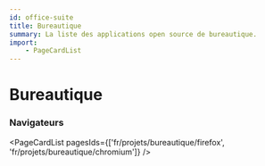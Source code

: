 ```yaml
---
id: office-suite
title: Bureautique
summary: La liste des applications open source de bureautique. 
import:
    - PageCardList
---
```


# Bureautique

### Navigateurs

<PageCardList pagesIds={['fr/projets/bureautique/firefox', 'fr/projets/bureautique/chromium']} />
